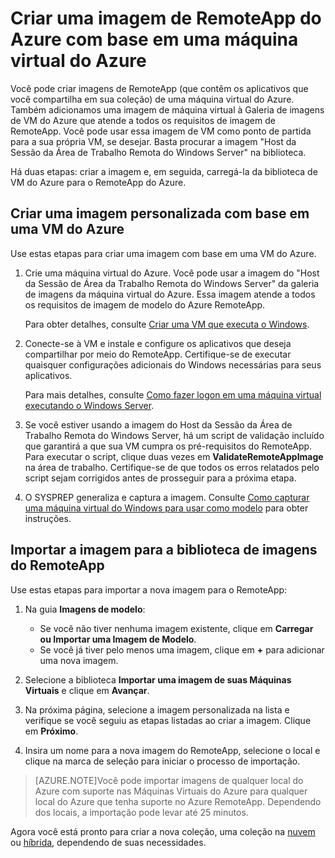 <properties 
    pageTitle="Criar uma imagem do RemoteApp do Azure com base em uma VM do Azure"
    description="Saiba como criar uma imagem para o RemoteApp começando com uma máquina virtual do Azure." 
    services="remoteapp" 
    documentationCenter="" 
    authors="lizap" 
    manager="mbaldwin" />

<tags 
    ms.service="remoteapp" 
    ms.workload="compute" 
    ms.tgt_pltfrm="na" 
    ms.devlang="na" 
    ms.topic="article" 
    ms.date="05/28/2015" 
    ms.author="elizapo" />



# Criar uma imagem de RemoteApp do Azure com base em uma máquina virtual do Azure

Você pode criar imagens de RemoteApp (que contêm os aplicativos que você compartilha em sua coleção) de uma máquina virtual do Azure. Também adicionamos uma imagem de máquina virtual à Galeria de imagens de VM do Azure que atende a todos os requisitos de imagem de RemoteApp. Você pode usar essa imagem de VM como ponto de partida para a sua própria VM, se desejar. Basta procurar a imagem "Host da Sessão da Área de Trabalho Remota do Windows Server" na biblioteca.

Há duas etapas: criar a imagem e, em seguida, carregá-la da biblioteca de VM do Azure para o RemoteApp do Azure.

## Criar uma imagem personalizada com base em uma VM do Azure

Use estas etapas para criar uma imagem com base em uma VM do Azure.

1. Crie uma máquina virtual do Azure. Você pode usar a imagem do "Host da Sessão de Área da Trabalho Remota do Windows Server" da galeria de imagens da máquina virtual do Azure. Essa imagem atende a todos os requisitos de imagem de modelo do Azure RemoteApp. 

	Para obter detalhes, consulte [Criar uma VM que executa o Windows](virtual-machines-windows-tutorial.md).

2. Conecte-se à VM e instale e configure os aplicativos que deseja compartilhar por meio do RemoteApp. Certifique-se de executar quaisquer configurações adicionais do Windows necessárias para seus aplicativos.

	Para mais detalhes, consulte [ Como fazer logon em uma máquina virtual executando o Windows Server](virtual-machines-log-on-windows-server.md).

3. Se você estiver usando a imagem do Host da Sessão da Área de Trabalho Remota do Windows Server, há um script de validação incluído que garantirá a que sua VM cumpra os pré-requisitos do RemoteApp. Para executar o script, clique duas vezes em **ValidateRemoteAppImage** na área de trabalho. Certifique-se de que todos os erros relatados pelo script sejam corrigidos antes de prosseguir para a próxima etapa.

4. O SYSPREP generaliza e captura a imagem. Consulte [Como capturar uma máquina virtual do Windows para usar como modelo](../virtual-machines-capture-image-windows-server.md) para obter instruções.

 

## Importar a imagem para a biblioteca de imagens do RemoteApp

Use estas etapas para importar a nova imagem para o RemoteApp:

1. Na guia **Imagens de modelo**:
	- Se você não tiver nenhuma imagem existente, clique em **Carregar ou Importar uma Imagem de Modelo**. 
	- Se você já tiver pelo menos uma imagem, clique em **+** para adicionar uma nova imagem.

2. Selecione a biblioteca **Importar uma imagem de suas Máquinas Virtuais** e clique em **Avançar**.

3. Na próxima página, selecione a imagem personalizada na lista e verifique se você seguiu as etapas listadas ao criar a imagem. Clique em **Próximo**.
4. Insira um nome para a nova imagem do RemoteApp, selecione o local e clique na marca de seleção para iniciar o processo de importação.

> [AZURE.NOTE]Você pode importar imagens de qualquer local do Azure com suporte nas Máquinas Virtuais do Azure para qualquer local do Azure que tenha suporte no Azure RemoteApp. Dependendo dos locais, a importação pode levar até 25 minutos.

Agora você está pronto para criar a nova coleção, uma coleção na [nuvem](remoteapp-create-cloud-deployment.md) ou [híbrida](remoteapp-create-hybrid-deployment.md), dependendo de suas necessidades.
 

<!---HONumber=August15_HO6-->